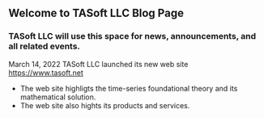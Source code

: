 ## Welcome to TASoft LLC Blog Page

### TASoft LLC will use this space for news, announcements, and all related events.


March 14, 2022
TASoft LLC launched its new web site https://www.tasoft.net

- The web site highligts the time-series foundational theory and its mathematical solution.
- The web site also hights its products and services.


